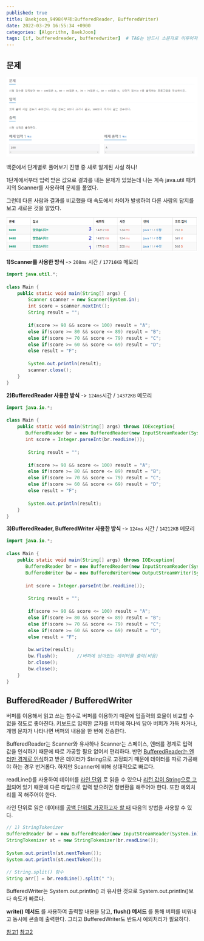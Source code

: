 ```yaml
---
published: true
title: Baekjoon_9498(부제:BufferedReader, BufferedWriter)
date: 2022-03-29 16:55:34 +0900
categories: [Algorithm, BaekJoon]
tags: [if, bufferedreader, bufferedwriter]  # TAG는 반드시 소문자로 이루어져야함!
---
```


## 문제
<img src="/assets/img/posting_img/algorithm/9498.PNG" width="800px">

백준에서 단계별로 풀어보기 진행 중 새로 알게된 사실 하나!

1단계에서부터 입력 받은 값으로 결과를 내는 문제가 있었는데 나는 계속 java.util 패키지의 Scanner를 사용하여 문제를 풀었다.

그런데 다른 사람과 결과를 비교했을 때 속도에서 차이가 발생하여 다른 사람의 답지를 보고 새로운 것을 알았다.

<img src="/assets/img/posting_img/algorithm/9498_result.png" width="800px">

__1)Scanner를 사용한 방식__ -> `208ms` 시간 / `17716KB` 메모리
```java
import java.util.*;

class Main {
    public static void main(String[] args) {
        Scanner scanner = new Scanner(System.in);
        int score = scanner.nextInt();
        String result = "";

        if(score >= 90 && score <= 100) result = "A";
        else if(score >= 80 && score <= 89) result = "B";
        else if(score >= 70 && score <= 79) result = "C";
        else if(score >= 60 && score <= 69) result = "D";
        else result = "F";

        System.out.println(result);
        scanner.close();
    }
}
```

__2)BufferedReader 사용한 방식__ -> `124ms`시간 / `14372KB` 메모리
```java
import java.io.*;

class Main {
    public static void main(String[] args) throws IOException{
       BufferedReader br = new BufferedReader(new InputStreamReader(System.in));
       int score = Integer.parseInt(br.readLine());

        String result = "";

        if(score >= 90 && score <= 100) result = "A";
        else if(score >= 80 && score <= 89) result = "B";
        else if(score >= 70 && score <= 79) result = "C";
        else if(score >= 60 && score <= 69) result = "D";
        else result = "F";

        System.out.println(result);
    }
}
```

__3)BufferedReader, BufferedWriter 사용한 방식__ -> `124ms` 시간 / `14212KB` 메모리
```java
import java.io.*;

class Main {
    public static void main(String[] args) throws IOException{
       BufferedReader br = new BufferedReader(new InputStreamReader(System.in));
       BufferedWriter bw = new BufferedWriter(new OutputStreamWriter(System.out));

       int score = Integer.parseInt(br.readLine());

        String result = "";

        if(score >= 90 && score <= 100) result = "A";
        else if(score >= 80 && score <= 89) result = "B";
        else if(score >= 70 && score <= 79) result = "C";
        else if(score >= 60 && score <= 69) result = "D";
        else result = "F";

        bw.write(result);
        bw.flush();       //버퍼에 남아있는 데이터를 출력(비움)
        br.close();
        bw.close();
    }
}
```

## BufferedReader / BufferedWriter
버퍼를 이용해서 읽고 쓰는 함수로 버퍼를 이용하기 때문에 입출력의 효율이 비교할 수 없을 정도로 좋아진다.
키보드로 입력한 글자를 버퍼에 하나씩 담아 버퍼가 가득 차거나, 개행 문자가 나타나면 버퍼의 내용을 한 번에 전송한다.

BufferedReader는 Scanner와 유사하나 Scanner는 스페이스, 엔터를 경계로 입력 값을 인식하기 때문에 따로 가공할 필요 없어서 편리하다.
반면 <u>BufferedReader는 엔터만 경계로 인식</u>하고 받은 데이터가 String으로 고정되기 때문에 데이터를 따로 가공해야 하는 경우 번거롭다. 하지만 Scanner에 비해 상대적으로 빠르다.

readLine()를 사용하여 데이터를 <u>라인 단위</u> 로 읽을 수 있으나 <u>리턴 값이 String으로 고정</u>되어 있기 때문에 다른 타입으로 입력 받으려면 형변환을 해주어야 한다. 또한 예외처리를 꼭 해주어야 한다.

라인 단위로 읽은 데이터를 <u>공백 단위로 가공하고자 할 때</u> 다음의 방법을 사용할 수 있다.

```java
// 1) StringTokenizer
BufferedReader br = new BufferedReader(new InputStreamReader(System.in));
StringTokenizer st = new StringTokenizer(br.readLine());

System.out.println(st.nextToken());
System.out.println(st.nextToken());

// String.split() 함수
String arr[] = br.readLine().split(" ");
```

BufferedWriter는 System.out.println() 과 유사한 것으로 System.out.println()보다 속도가 빠르다.

__write() 메서드__ 를 사용하여 출력할 내용을 담고, __flush() 메서드__ 를 통해 버퍼를 비워내고 동시에 콘솔에 출력한다. 그리고 BufferedWriter도 반드시 예외처리가 필요하다.

[참고1](https://jhnyang.tistory.com/92)
[참고2](https://rlakuku-program.tistory.com/33)
